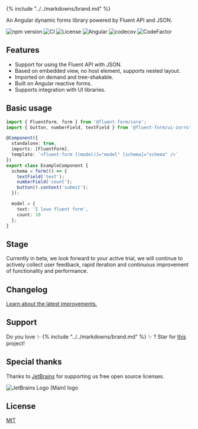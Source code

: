 <div class="text-center mt-8">
  <div class="text-6xl">
    {% include "../../markdowns/brand.md" %}
  </div>

  An Angular dynamic forms library powered by Fluent API and JSON.

  ![npm version](https://img.shields.io/npm/v/@fluent-form/core/latest.svg)
  ![CI](https://github.com/fluent-form/fluent-form/actions/workflows/ci.yml/badge.svg)
  ![License](https://img.shields.io/badge/License-MIT-blue.svg)
  ![Angular](https://img.shields.io/badge/Angular-≥17.0.0-red?logo=angular)
  ![codecov](https://codecov.io/gh/fluent-form/fluent-form/branch/main/graph/badge.svg?token=070GEU44U0)
  ![CodeFactor](https://www.codefactor.io/repository/github/fluent-form/fluent-form/badge)
</div>

## Features

- Support for using the Fluent API with JSON.
- Based on embedded view, no host element, supports nested layout.
- Imported on demand and tree-shakable.
- Built on Angular reactive forms.
- Supports integration with UI libraries.

## Basic usage

```ts
import { FluentForm, form } from '@fluent-form/core';
import { button, numberField, textField } from '@fluent-form/ui-zorro';

@Component({
  standalone: true,
  imports: [FluentForm],
  template: `<fluent-form [(model)]="model" [schema]="schema" />`
})
export class ExampleComponent {
  schema = form(() => {
    textField('text');
    numberField('count');
    button().content('submit');
  });

  model = {
    text: 'I love fluent form',
    count: 10
  };
}
```

## Stage

Currently in beta, we look forward to your active trial, we will continue to actively collect user feedback, rapid iteration and continuous improvement of functionality and performance.

## Changelog

[Learn about the latest improvements.](https://github.com/fluent-form/fluent-form/blob/main/CHANGELOG.md)

## Support

Do you love ✨ {% include "../../markdowns/brand.md" %} ✨ ? Star for [this](https://github.com/fluent-form/fluent-form) project!

##  Special thanks

Thanks to [JetBrains](https://www.jetbrains.com/?from=fluent-form) for supporting us free open source licenses.

![JetBrains Logo (Main) logo](https://resources.jetbrains.com/storage/products/company/brand/logos/jb_beam.svg)

## License

[MIT](https://github.com/fluent-form/fluent-form/blob/main/LICENSE)
